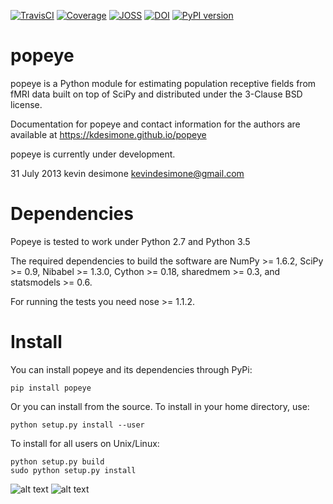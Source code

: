[![TravisCI](https://api.travis-ci.org/kdesimone/popeye.svg?branch=master)](https://travis-ci.org/kdesimone/popeye/)
[![Coverage](https://codecov.io/gh/kdesimone/popeye/branch/master/graph/badge.svg)](https://codecov.io/gh/kdesimone/popeye)
[![JOSS](http://joss.theoj.org/papers/053a64ce9fda79e99fe8a703e30e4786/status.svg)](http://joss.theoj.org/papers/053a64ce9fda79e99fe8a703e30e4786)
[![DOI](https://zenodo.org/badge/11797525.svg)](https://zenodo.org/badge/latestdoi/11797525)
[![PyPI version](https://badge.fury.io/py/popeye.svg)](https://badge.fury.io/py/popeye)

popeye
======

popeye is a Python module for estimating population receptive fields
from fMRI data built on top of SciPy and distributed under the
3-Clause BSD license.

Documentation for popeye and contact information for the authors are available at https://kdesimone.github.io/popeye

popeye is currently under development.

31 July 2013 kevin desimone <kevindesimone@gmail.com>

Dependencies
============

Popeye is tested to work under Python 2.7 and Python 3.5

The required dependencies to build the software are NumPy &gt;= 1.6.2, SciPy &gt;= 0.9, Nibabel &gt;= 1.3.0, Cython &gt;= 0.18, sharedmem &gt;= 0.3, and statsmodels &gt;= 0.6.

For running the tests you need nose &gt;= 1.1.2.

Install
=======

You can install popeye and its dependencies through PyPi:

    pip install popeye

Or you can install from the source. To install in your home directory, use:

    python setup.py install --user

To install for all users on Unix/Linux:

    python setup.py build
    sudo python setup.py install

![alt text](docs/strf.png "Spatiotemporal pRF model")
![alt text](docs/mp.png "pRF parameter maps in the LGN")
